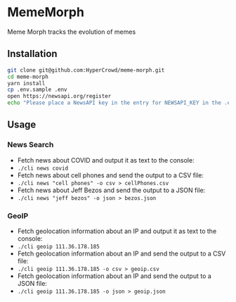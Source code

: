 # MemeMorph

Meme Morph tracks the evolution of memes

## Installation

```bash
git clone git@github.com:HyperCrowd/meme-morph.git
cd meme-morph
yarn install
cp .env.sample .env
open https://newsapi.org/register
echo "Please place a NewsAPI key in the entry for NEWSAPI_KEY in the .env file
```

## Usage

### News Search

* Fetch news about COVID and output it as text to the console:
 * `./cli news covid`
* Fetch news about cell phones and send the output to a CSV file:
 * `./cli news "cell phones" -o csv > cellPhones.csv`
* Fetch news about Jeff Bezos and send the output to a JSON file:
 * `./cli news "jeff bezos" -o json > bezos.json`

### GeoIP

* Fetch geolocation information about an IP and output it as text to the console:
 * `./cli geoip 111.36.178.185`
* Fetch geolocation information about an IP and send the output to a CSV file:
 * `./cli geoip 111.36.178.185 -o csv > geoip.csv`
* Fetch geolocation information about an IP and send the output to a JSON file:
 * `./cli geoip 111.36.178.185 -o json > geoip.json`